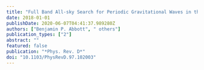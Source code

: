 ```yaml
---
title: "Full Band All-sky Search for Periodic Gravitational Waves in the O1 LIGO Data"
date: 2018-01-01
publishDate: 2020-06-07T04:41:37.989280Z
authors: ["Benjamin P. Abbott", " others"]
publication_types: ["2"]
abstract: ""
featured: false
publication: "*Phys. Rev. D*"
doi: "10.1103/PhysRevD.97.102003"
---
```


